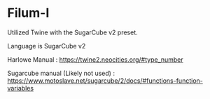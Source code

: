 # Filum-I

Utilized Twine with the SugarCube v2 preset. 

Language is SugarCube v2

Harlowe Manual : https://twine2.neocities.org/#type_number

Sugarcube manual (Likely not used) : https://www.motoslave.net/sugarcube/2/docs/#functions-function-variables
